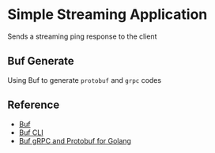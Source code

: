 # Simple Streaming Application

Sends a streaming ping response to the client


## Buf Generate

Using Buf to generate `protobuf` and `grpc` codes


## Reference

- [Buf](https://buf.build/)
- [Buf CLI](https://buf.build/docs/tutorials/getting-started-with-buf-cli#generate-code)
- [Buf gRPC and Protobuf for Golang](https://buf.build/docs/configuration/v1/buf-gen-yaml#strategy)
